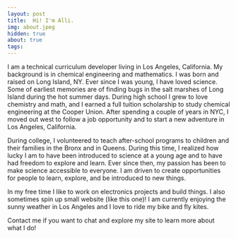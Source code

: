 ```yaml
---
layout: post
title:  Hi! I'm Alli.
img: about.jpeg
hidden: true
about: true
tags:
---
```


I am a technical curriculum developer living in Los Angeles, California. My background is in chemical engineering and mathematics. I was born and raised on Long Island, NY. Ever since I was young, I have loved science. Some of earliest memories are of finding bugs in the salt marshes of Long Island during the hot summer days.
During high school I grew to love chemistry and math, and I earned a full tuition scholarship to study chemical engineering at the Cooper Union. After spending a couple of years in NYC, I moved out west to follow a job opportunity and to start a new adventure in Los Angeles, California.

During college, I volunteered to teach after-school programs to children and their families in the Bronx and in Queens. During this time, I realized how lucky I am to have been introduced to science at a young age and to have had freedom to explore and learn. Ever since then, my passion has been to make science accessible to everyone. I am driven to create opportunities for people to learn, explore, and be introduced to new things.

In my free time I like to work on electronics projects and build things. I also sometimes spin up small website (like this one)! I am currently enjoying the sunny weather in Los Angeles and I love to ride my bike and fly kites.

Contact me if you want to chat and explore my site to learn more about what I do!